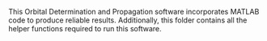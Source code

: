 This Orbital Determination and Propagation software incorporates MATLAB code to produce reliable results. 
Additionally, this folder contains all the helper functions required to run this software.
